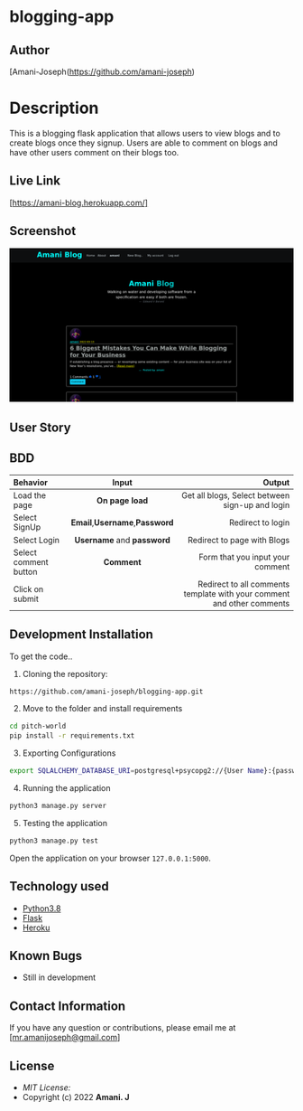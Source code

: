 <!-- @format -->

# blogging-app

## Author

[Amani-Joseph(https://github.com/amani-joseph)

# Description

This is a blogging flask application that allows users to view blogs and to create blogs once they signup. Users are able to comment on blogs and have other users comment on their blogs too.

## Live Link

[https://amani-blog.herokuapp.com/]

## Screenshot

<img src="https://github.com/amani-joseph/blogging-app/blob/master/app/static/images/1.png?raw=true" >
<!-- <img src="https://github.com/amani-joseph/pitch-in-sixty/blob/master/app/static/images/pitch-in-sixty.herokuapp.com_login.png?raw=true" >
<img src="https://github.com/amani-joseph/pitch-in-sixty/blob/master/app/static/images/pitch-in-sixty.herokuapp.com_%20(1).png?raw=true" >
 -->

## User Story

<!-- * Comment on the different pitches posted py other uses.
* See the pitches posted by other uses.
* Vote on s pitch they have viewed by giving it a upvote or a down-vote.
* Register to be allowed to log in to the application
* View pitches from the different categories.
* Submit a pitch to a specific category of their choice. -->

## BDD

| Behavior              |                Input                |                                                                 Output |
| :-------------------- | :---------------------------------: | ---------------------------------------------------------------------: |
| Load the page         |          **On page load**           |                        Get all blogs, Select between sign-up and login |
| Select SignUp         | **Email**,**Username**,**Password** |                                                      Redirect to login |
| Select Login          |    **Username** and **password**    |                                            Redirect to page with Blogs |
| Select comment button |             **Comment**             |                                       Form that you input your comment |
| Click on submit       |                                     | Redirect to all comments template with your comment and other comments |

## Development Installation

To get the code..

1. Cloning the repository:

```bash
https://github.com/amani-joseph/blogging-app.git
```

2. Move to the folder and install requirements

```bash
cd pitch-world
pip install -r requirements.txt
```

3. Exporting Configurations

```bash
export SQLALCHEMY_DATABASE_URI=postgresql+psycopg2://{User Name}:{password}@localhost/{database name}
```

4. Running the application

```bash
python3 manage.py server
```

5. Testing the application

```bash
python3 manage.py test
```

Open the application on your browser `127.0.0.1:5000`.

## Technology used

- [Python3.8](https://www.python.org/)
- [Flask](http://flask.pocoo.org/)
- [Heroku](https://heroku.com)

## Known Bugs

- Still in development

## Contact Information

If you have any question or contributions, please email me at [mr.amanijoseph@gmail.com]

## License

- _MIT License:_
- Copyright (c) 2022 **Amani. J**
